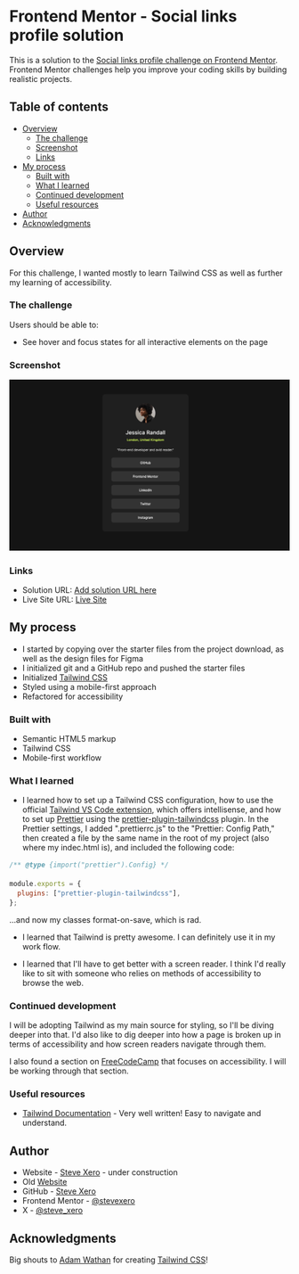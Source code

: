 # Frontend Mentor - Social links profile solution

This is a solution to the [Social links profile challenge on Frontend Mentor](https://www.frontendmentor.io/challenges/social-links-profile-UG32l9m6dQ). Frontend Mentor challenges help you improve your coding skills by building realistic projects.

## Table of contents

- [Overview](#overview)
  - [The challenge](#the-challenge)
  - [Screenshot](#screenshot)
  - [Links](#links)
- [My process](#my-process)
  - [Built with](#built-with)
  - [What I learned](#what-i-learned)
  - [Continued development](#continued-development)
  - [Useful resources](#useful-resources)
- [Author](#author)
- [Acknowledgments](#acknowledgments)

## Overview

For this challenge, I wanted mostly to learn Tailwind CSS as well as further my learning of accessibility.

### The challenge

Users should be able to:

- See hover and focus states for all interactive elements on the page

### Screenshot

![Social Links Profile Image](./assets/images/screenshot.png)

### Links

- Solution URL: [Add solution URL here](https://your-solution-url.com)
- Live Site URL: [Live Site](https://sociallinksprofilefementor.netlify.app/)

## My process

- I started by copying over the starter files from the project download, as well as the design files for Figma
- I initialized git and a GitHub repo and pushed the starter files
- Initialized [Tailwind CSS](https://tailwindcss.com/)
- Styled using a mobile-first approach
- Refactored for accessibility

### Built with

- Semantic HTML5 markup
- Tailwind CSS
- Mobile-first workflow

### What I learned

- I learned how to set up a Tailwind CSS configuration, how to use the official [Tailwind VS Code extension](https://marketplace.visualstudio.com/items?itemName=bradlc.vscode-tailwindcss), which offers intellisense, and how to set up [Prettier](https://marketplace.visualstudio.com/items?itemName=esbenp.prettier-vscode) using the [prettier-plugin-tailwindcss](https://github.com/tailwindlabs/prettier-plugin-tailwindcss?tab=readme-ov-file) plugin. In the Prettier settings, I added ".prettierrc.js" to the "Prettier: Config Path," then created a file by the same name in the root of my project (also where my indec.html is), and included the following code:

```js
/** @type {import("prettier").Config} */

module.exports = {
  plugins: ["prettier-plugin-tailwindcss"],
};
```

...and now my classes format-on-save, which is rad.

- I learned that Tailwind is pretty awesome. I can definitely use it in my work flow.

- I learned that I'll have to get better with a screen reader. I think I'd really like to sit with someone who relies on methods of accessibility to browse the web.

### Continued development

I will be adopting Tailwind as my main source for styling, so I'll be diving deeper into that. I'd also like to dig deeper into how a page is broken up in terms of accessibility and how screen readers navigate through them.

I also found a section on [FreeCodeCamp](https://www.freecodecamp.org/learn/2022/responsive-web-design/#learn-accessibility-by-building-a-quiz) that focuses on accessibility. I will be working through that section.

### Useful resources

- [Tailwind Documentation](https://tailwindcss.com/docs/installation) - Very well written! Easy to navigate and understand.

## Author

- Website - [Steve Xero](https://www.stevexero.com) - under construction
- Old [Website](https://www.steven-woodward.com)
- GitHub - [Steve Xero](https://www.github.com/stevexero)
- Frontend Mentor - [@stevexero](https://www.frontendmentor.io/profile/stevexero)
- X - [@steve_xero](https://www.twitter.com/steve_xero)

## Acknowledgments

Big shouts to [Adam Wathan](https://twitter.com/adamwathan) for creating [Tailwind CSS](https://tailwindcss.com/)!
